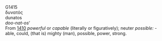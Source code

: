 G1415  
δυνατός  
dunatos  
*doo-nat-os‘*  
From [1410](g1410) *powerful* or *capable* (literally or figuratively);
neuter *possible:* - able, could, (that is) mighty (man), possible,
power, strong.  
